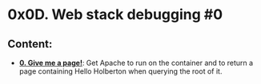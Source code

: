 # 0x0D. Web stack debugging #0

## Content:

* **[0. Give me a page!](./0-give_me_a_page)**: Get Apache to run on the container and to return a page containing Hello Holberton when querying the root of it.